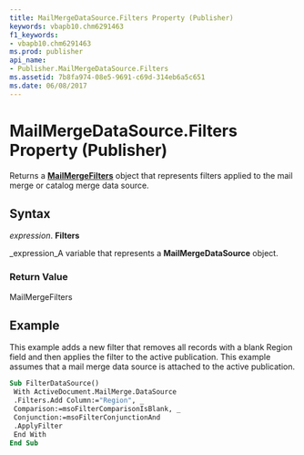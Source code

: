 ```yaml
---
title: MailMergeDataSource.Filters Property (Publisher)
keywords: vbapb10.chm6291463
f1_keywords:
- vbapb10.chm6291463
ms.prod: publisher
api_name:
- Publisher.MailMergeDataSource.Filters
ms.assetid: 7b8fa974-08e5-9691-c69d-314eb6a5c651
ms.date: 06/08/2017
---
```



# MailMergeDataSource.Filters Property (Publisher)

Returns a  **[MailMergeFilters](Publisher.MailMergeFilters.md)** object that represents filters applied to the mail merge or catalog merge data source.


## Syntax

 _expression_. **Filters**

 _expression_A variable that represents a  **MailMergeDataSource** object.


### Return Value

MailMergeFilters


## Example

This example adds a new filter that removes all records with a blank Region field and then applies the filter to the active publication. This example assumes that a mail merge data source is attached to the active publication.


```vb
Sub FilterDataSource() 
 With ActiveDocument.MailMerge.DataSource 
 .Filters.Add Column:="Region", _ 
 Comparison:=msoFilterComparisonIsBlank, _ 
 Conjunction:=msoFilterConjunctionAnd 
 .ApplyFilter 
 End With 
End Sub
```


